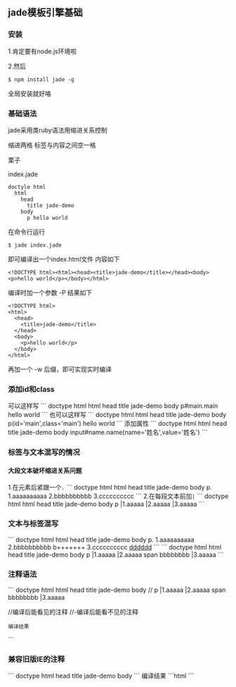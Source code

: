 <h2>jade模板引擎基础</h2>
<h3>安装</h3>
1.肯定要有node.js环境啦

2.然后
```
$ npm install jade -g
```
全局安装就好咯

<h3>基础语法</h3>

jade采用类ruby语法用缩进关系控制

缩进两格  标签与内容之间空一格

栗子

index.jade
```
doctyle html
  html
    head
      title jade-demo
    body
      p hello world
```
在命令行运行

```
$ jade index.jade
```
即可编译出一个index.html文件
内容如下
```
<!DOCTYPE html><html><head><title>jade-demo</title></head><body><p>hello world</p></body></html>
```
编译时加一个参数 -P  结果如下
```
<!DOCTYPE html>
<html>
  <head>
    <title>jade-demo</title>
  </head>
  <body>
    <p>hello world</p>
  </body>
</html>
```
再加一个 -w 后缀，即可实现实时编译

<h3>添加id和class</h3>
可以这样写
```
doctype html
html
  head
    title jade-demo
  body
    p#main.main hello world
```
也可以这样写
```
doctype html
html
  head
    title jade-demo
  body
    p(id='main',class='main') hello world
```
添加属性
```
doctype html
html
  head
    title jade-demo
  body
    input#name.name(name='姓名',value='姓名')
```
<h3>标签与文本混写的情况</h3>
<h4>大段文本破坏缩进关系问题</h4>
1.在元素后紧跟一个<code>.</code>
```
doctype html
html
  head
    title jade-demo
  body
    p.
      1.aaaaaaaaaa
      2.bbbbbbbbbb 
      3.cccccccccc
```
2.在每段文本前加<code>|</code>
```
doctype html
html
  head
    title jade-demo
  body
    p
      |1.aaaaa
      |2.aaaaa
      |3.aaaaa
```
<h3>文本与标签混写</h3>
```
doctype html
html
  head
    title jade-demo
  body
    p.
      1.aaaaaaaaaa
      2.bbbbbbbbbb 
      <span>b+++++++</span>
      3.cccccccccc
      <a href="index.html">dddddd</a>
```
```
doctype html
html
  head
    title jade-demo
  body
    p
      |1.aaaaa
      |2.aaaaa
      span bbbbbbbb
      |3.aaaaa
```
<h3>注释语法</h3>
```
doctype html
html
  head
    title jade-demo
  body
  //  
    p
      |1.aaaaa
      |2.aaaaa
      span bbbbbbbb
      |3.aaaaa

  //编译后能看见的注释
  //-编译后能看不见的注释
```
编译结果
```
<!DOCTYPE html>
<html>
  <head>
    <title>jade-demo</title>
  </head>
  <body></body>
  <!--  
  p
    |1.aaaaa
    |2.aaaaa
    span bbbbbbbb
    |3.aaaaa
  
  -->
  <!--编译后能看见的注释-->
</html>
```
<h3>兼容旧版IE的注释</h3>
```
doctype html
<!-- [if IE 8]><html class='ie8'><![endif] -->
<!-- [if IE 9]><html class='ie9'><![endif] -->
<!-- [if !IE ]><!--><html><!--<![endif] -->
head
  title jade-demo
body
</html>
```
编译结果
```html
<!DOCTYPE html><!-- [if IE 8]><html class='ie8'><![endif] -->
<!-- [if IE 9]><html class='ie9'><![endif] -->
<!-- [if !IE ]><!--><html><!--<![endif] -->
<head>
  <title>jade-demo</title>
</head>
<body></body></html>
```





















